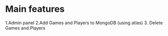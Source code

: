 # Main features
1.Admin panel 
2.Add Games and Players to MongoDB (using atlas)
3. Delete Games and Players
